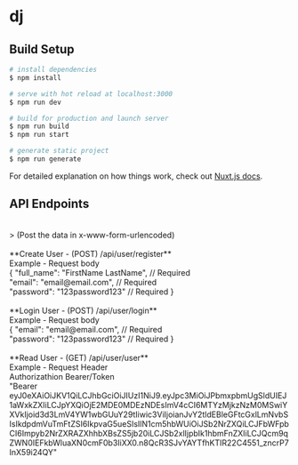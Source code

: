 # dj

## Build Setup

```bash
# install dependencies
$ npm install

# serve with hot reload at localhost:3000
$ npm run dev

# build for production and launch server
$ npm run build
$ npm run start

# generate static project
$ npm run generate
```

For detailed explanation on how things work, check out [Nuxt.js docs](https://nuxtjs.org).

## API Endpoints
<br />
> (Post the data in x-www-form-urlencoded) <br />
<br />
**Create User - (POST) /api/user/register** <br />
Example - Request body <br />
{ "full_name": "FirstName LastName", // Required <br />
  "email": "email@email.com", // Required <br />
  "password": "123password123" // Required } <br />
<br />
**Login User - (POST) /api/user/login** <br />
Example - Request body <br />
{ "email": "email@email.com", // Required <br />
  "password": "123password123" // Required } <br />
<br />
**Read User - (GET) /api/user/user** <br />
Example - Request Header <br />
Authorizathion Bearer/Token <br />
"Bearer eyJ0eXAiOiJKV1QiLCJhbGciOiJIUzI1NiJ9.eyJpc3MiOiJPbmxpbmUgSldUIEJ1aWxkZXIiLCJpYXQiOjE2MDE0MDEzNDEsImV4cCI6MTYzMjkzNzM0MSwiYXVkIjoid3d3LmV4YW1wbGUuY29tIiwic3ViIjoianJvY2tldEBleGFtcGxlLmNvbSIsIkdpdmVuTmFtZSI6IkpvaG5ueSIsIlN1cm5hbWUiOiJSb2NrZXQiLCJFbWFpbCI6Impyb2NrZXRAZXhhbXBsZS5jb20iLCJSb2xlIjpbIk1hbmFnZXIiLCJQcm9qZWN0IEFkbWluaXN0cmF0b3IiXX0.n8QcR3SJvYAYTfhKTIR22C4551_zncrP7InX59i24QY"
